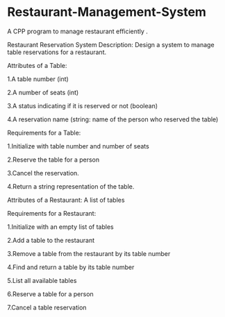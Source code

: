 # Restaurant-Management-System
A CPP program to manage restaurant efficiently .

Restaurant Reservation System Description: Design a system to manage table reservations for a restaurant.

Attributes of a Table:

1.A table number (int)

2.A number of seats (int)

3.A status indicating if it is reserved or not (boolean)

4.A reservation name (string: name of the person who reserved the table)


Requirements for a Table:

1.Initialize with table number and number of seats

2.Reserve the table for a person

3.Cancel the reservation.

4.Return a string representation of the table.


Attributes of a Restaurant: A list of tables

Requirements for a Restaurant:

1.Initialize with an empty list of tables

2.Add a table to the restaurant

3.Remove a table from the restaurant by its table number

4.Find and return a table by its table number

5.List all available tables

6.Reserve a table for a person

7.Cancel a table reservation

